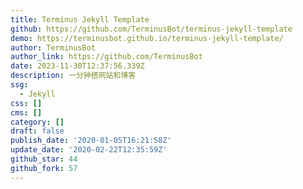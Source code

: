 ```yaml
---
title: Terminus Jekyll Template
github: https://github.com/TerminusBot/terminus-jekyll-template
demo: https://terminusbot.github.io/terminus-jekyll-template/
author: TerminusBot
author_link: https://github.com/TerminusBot
date: 2023-11-30T12:37:56.339Z
description: 一分钟搭网站和博客
ssg:
  - Jekyll
css: []
cms: []
category: []
draft: false
publish_date: '2020-01-05T16:21:58Z'
update_date: '2020-02-22T12:35:59Z'
github_star: 44
github_fork: 57
---
```

